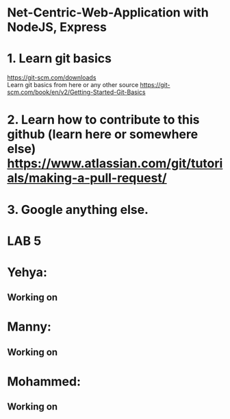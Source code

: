 # Net-Centric-Web-Application with NodeJS, Express

# 1. Learn git basics
https://git-scm.com/downloads <br>
Learn git basics from here or any other source https://git-scm.com/book/en/v2/Getting-Started-Git-Basics

# 2. Learn how to contribute to this github (learn here or somewhere else) https://www.atlassian.com/git/tutorials/making-a-pull-request/

# 3. Google anything else.

# LAB 5

# Yehya:
## Working on

# Manny:
## Working on 

# Mohammed:
## Working on 
